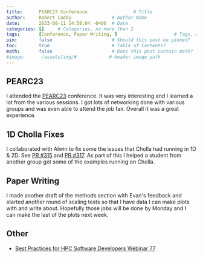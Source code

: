 ```yaml
---
title:      PEARC23 Conference                 # Title
author:     Robert Caddy               # Author Name
date:       2023-08-11 14:58:04 -0400  # Date
categories: []     # Catagories, no more than 2
tags:       [Conference, Paper Writing, ]                     # Tags, any number
pin:        false                      # Should this post be pinned?
toc:        true                       # Table of Contents?
math:       false                      # Does this post contain math?
#image:      /assets/img/#            # Header image path
---
```


## PEARC23

I attended the [PEARC23](https://pearc.acm.org/pearc23/) conference. It was very interesting and I learned a lot from the various sessions. I got lots of networking done with various groups and was even able to attend the job fair. Overall it was a great experience.

## 1D Cholla Fixes

I collaborated with Alwin to fix some the issues that Cholla had running in 1D & 2D. See [PR #315](https://github.com/cholla-hydro/cholla/pull/315) and [PR #317](https://github.com/cholla-hydro/cholla/pull/317). As part of this I helped a student from another group get some of the examples running on Cholla.

## Paper Writing

I made another draft of the methods section with Evan's feedback and started another round of scaling tests so that I have data I can make plots with and write about. Hopefully those jobs will be done by Monday and I can make the last of the plots next week.

## Other

- [Best Practices for HPC Software Developers Webinar 77](https://ideas-productivity.org/events/hpc-best-practices-webinars/#webinar069)

